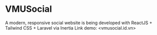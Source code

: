 # VMUSocial
 A modern, responsive social website is being developed with ReactJS + Tailwind CSS + Laravel via Inertia
 Link demo: <vmusocial.id.vn>
